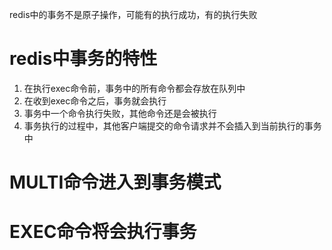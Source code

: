 redis中的事务不是原子操作，可能有的执行成功，有的执行失败

# redis中事务的特性
1. 在执行exec命令前，事务中的所有命令都会存放在队列中
2. 在收到exec命令之后，事务就会执行
3. 事务中一个命令执行失败，其他命令还是会被执行
4. 事务执行的过程中，其他客户端提交的命令请求并不会插入到当前执行的事务中

# MULTI命令进入到事务模式

# EXEC命令将会执行事务
